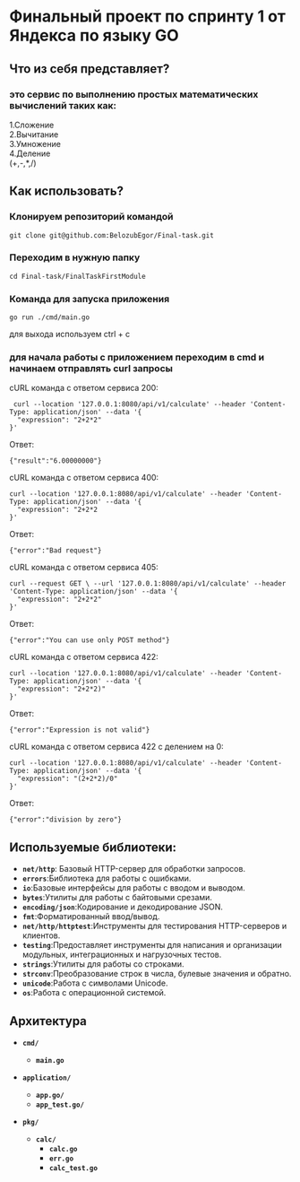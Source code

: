 # Финальный проект по спринту 1 от Яндекса по языку GO
## Что из себя представляет?
### это сервис по выполнению простых математических вычислений таких как:</br>
1.Сложение </br>
2.Вычитание </br>
3.Умножение </br>
4.Деление </br>
(+,-,*,/) </br> 

## Как использовать?

### Клонируем репозиторий командой 
```
git clone git@github.com:BelozubEgor/Final-task.git
```
### Переходим в нужную папку
```
cd Final-task/FinalTaskFirstModule
```
### Команда для запуска приложения

```
go run ./cmd/main.go
```
для выхода используем ctrl + c
### для начала работы с приложением переходим в cmd и начинаем отправлять curl запросы

cURL команда с ответом сервиса 200:

```
 curl --location '127.0.0.1:8080/api/v1/calculate' --header 'Content-Type: application/json' --data '{
  "expression": "2+2*2"
}'
```
Ответ:

```
{"result":"6.00000000"}
```

cURL команда с ответом сервиса 400:
```
curl --location '127.0.0.1:8080/api/v1/calculate' --header 'Content-Type: application/json' --data '{
  "expression": "2+2*2
}'
```
Ответ:
```
{"error":"Bad request"}
```

cURL команда с ответом сервиса 405:
```
curl --request GET \ --url '127.0.0.1:8080/api/v1/calculate' --header 'Content-Type: application/json' --data '{
  "expression": "2+2*2"
}'
```
Ответ:
```
{"error":"You can use only POST method"}
```

cURL команда с ответом сервиса 422:
```
curl --location '127.0.0.1:8080/api/v1/calculate' --header 'Content-Type: application/json' --data '{
  "expression": "2+2*2)"
}'
```
Ответ:
```
{"error":"Expression is not valid"}
```

cURL команда с ответом сервиса 422 с делением на 0:
```
curl --location '127.0.0.1:8080/api/v1/calculate' --header 'Content-Type: application/json' --data '{
  "expression": "(2+2*2)/0"
}'
```
Ответ:
```
{"error":"division by zero"}
```

## Используемые библиотеки:
- **`net/http`**: Базовый HTTP-сервер для обработки запросов.
- **`errors`**:Библиотека для работы с ошибками.
- **`io`**:Базовые интерфейсы для работы с вводом и выводом.
- **`bytes`**:Утилиты для работы с байтовыми срезами.
- **`encoding/json`**:Кодирование и декодирование JSON.
- **`fmt`**:Форматированный ввод/вывод.
- **`net/http/httptest`**:Инструменты для тестирования HTTP-серверов и клиентов.
- **`testing`**:Предоставляет инструменты для написания и организации модульных, интеграционных и нагрузочных тестов.
- **`strings`**:Утилиты для работы со строками.
- **`strconv`**:Преобразование строк в числа, булевые значения и обратно.
- **`unicode`**:Работа с символами Unicode.
- **`os`**:Работа с операционной системой.

## Архитектура 

- **`cmd/`**
  - **`main.go`**
  
- **`application/`**
  - **`app.go/`**
  - **`app_test.go/`**
- **`pkg/`**
  - **`calc/`**
    - **`calc.go`**
    - **`err.go`**
    - **`calc_test.go`**
